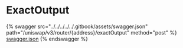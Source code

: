 # ExactOutput

{% swagger src="../../../../../.gitbook/assets/swagger.json" path="/uniswap/v3/router/{address}/exactOutput" method="post" %}
[swagger.json](../../../../../.gitbook/assets/swagger.json)
{% endswagger %}
